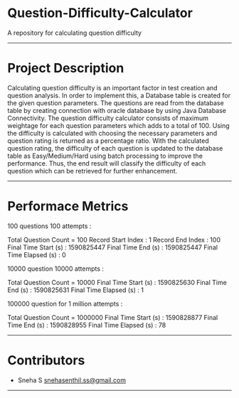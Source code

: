 # Question-Difficulty-Calculator

A repository for calculating question difficulty

---
# Project Description

Calculating question difficulty is an important factor in test creation and question analysis. In order to implement this, a Database table is created for the given question parameters. The questions are read from the database table by creating connection with oracle database by using Java Database Connectivity. The question difficulty calculator consists of maximum weightage for each question parameters which adds to a total of 100. Using the difficulty is calculated with choosing the necessary parameters and question rating is returned as a percentage ratio. With the calculated question rating, the difficulty of each question is updated to the database table as Easy/Medium/Hard using batch processing to improve the performance. Thus, the end result will classify the difficulty of each question which can be retrieved for further enhancement.

---
# Performace Metrics

100 questions 100 attempts :
  
Total Question Count = 100
Record Start Index : 1
Record End Index : 100
Final Time Start (s) : 1590825447
Final Time End (s) : 1590825447
Final Time Elapsed (s) : 0


10000 question 10000 attempts :

Total Question Count = 10000
Final Time Start (s) : 1590825630
Final Time End (s) : 1590825631
Final Time Elapsed (s) : 1


100000 question for 1 million attempts :

Total Question Count = 1000000
Final Time Start (s) : 1590828877
Final Time End (s) : 1590828955
Final Time Elapsed (s) : 78

---
# Contributors

 - Sneha S <snehasenthil.ss@gmail.com> 
 
---

